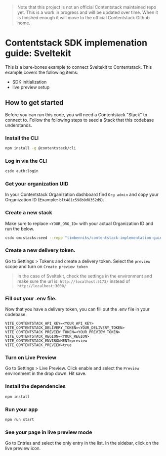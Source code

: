 > Note that this project is not an official Contentstack maintained repo yet. This is a work in progress and will be updated over time. When it is finished enough it will move to the official Contentstack Github home.

# Contentstack SDK implemenation guide: Sveltekit

This is a bare-bones example to connect Sveltekit to Contentstack.
This example covers the following items:

- SDK initialization
- live preview setup

## How to get started

Before you can run this code, you will need a Contentstack "Stack" to connect to.
Follow the following steps to seed a Stack that this codebase understands.

### Install the CLI

```bash
npm install -g @contentstack/cli
```

### Log in via the CLI

```bash
csdx auth:login
```

### Get your organization UID

In your Contentstack Organization dashboard find `Org admin` and copy your Organization ID (Example: `blt481c598b0d8352d9`).

### Create a new stack

Make sure to replace `<YOUR_ORG_ID>` with your actual Organization ID and run the below.

```bash
csdx cm:stacks:seed --repo "timbenniks/contentstack-implementation-guides-seed" --org "<YOUR_ORG_ID>" -n "Implementation Guide"
```

### Create a new delivery token.

Go to Settings > Tokens and create a delivery token. Select the `preview` scope and turn on `Create preview token`

> In the case of Sveltekit, check the settings in the environment and make sure the url is: `http://localhost:5173/` instead of `http://localhost:3000/`

### Fill out your .env file.

Now that you have a delivery token, you can fill out the .env file in your codebase.

```
VITE_CONTENTSTACK_API_KEY=<YOUR_API_KEY>
VITE_CONTENTSTACK_DELIVERY_TOKEN=<YOUR_DELIVERY_TOKEN>
VITE_CONTENTSTACK_PREVIEW_TOKEN=<YOUR_PREVIEW_TOKEN>
VITE_CONTENTSTACK_REGION=<YOUR_REGION>
VITE_CONTENTSTACK_ENVIRONMENT=preview
VITE_CONTENTSTACK_PREVIEW=true
```

### Turn on Live Preview

Go to Settings > Live Preview. Click enable and select the `Preview` environment in the drop down. Hit save.

### Install the dependencies

```bash
npm install
```

### Run your app

```bash
npm run start
```

### See your page in live preview mode

Go to Entries and select the only entry in the list.
In the sidebar, click on the live preview icon.
